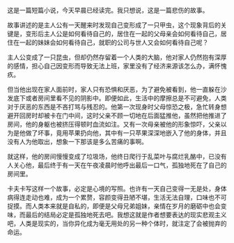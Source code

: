 这是一篇短篇小说，今天早晨已经读完。我只想说，这是一篇悲伤的故事。

故事讲述的是主人公有一天醒来时发现自己变形成了一只甲虫，这个现象背后的关键是，变形后主人公是如何看待自己的，居住在一起的父母亲会如何看待自己，居住在一起的妹妹会如何看待自己，就职的公司与世人又会如何看待自己呢？

主人公变成了一只昆虫，但却仍然存留着一个人类的大脑，他对家人仍然抱有深厚的感情，担心自己因变形而导致无法上班，家里没有了经济来源该怎么办，满怀愧疚。

但当他出现在家人面前时，家人只有恐惧和厌恶，为了避免被看到，他一直躲在沙发底下或者房间里看不见的阴影中。即便如此，生活中的摩擦总是不可避免，人类对于厌恶的东西是不吝打骂与残忍的。他第一次现身时父母惊恐之极，急忙转身想避开回房时却被卡在门中间，这时父亲不顾一切地在后面猛推他，虽然把他推进了房间，他的身躯也被挤压得顿时血流如注。又有一次母亲被他的形象惊吓，父亲以为是他做了坏事，竟用苹果扔向他，其中有一只苹果深深地嵌入了他的身体，并且没有人为他取出，想象一下那该是多么苦痛的事啊。

就这样，他的房间慢慢变成了垃圾场，他终日爬行于乱菜叶与腐烂乳酪中，已没有人关心他，最后终于有一天在午夜凌晨时他呼出最后一口气，孤独地死在了自己的房间里。

卡夫卡写这样一个故事，必定是心境的写照。也许有一天自己变得一无是处，身体病得连走动也难，成为一个累赘，容颜变得丑陋不堪，生活无法自理，口味也不可捉摸。而人类本来就是自私的，即便是父母兄弟姐妹，亲情在岁月的磨砺中也会变味，而最后的结局必定是孤独地死去吧。我想这就是作者想要表达的现实悲观主义吧，人类是现实的，当你异化成为毫无用处的另一种个体时，就注定了会被抛弃的命运。